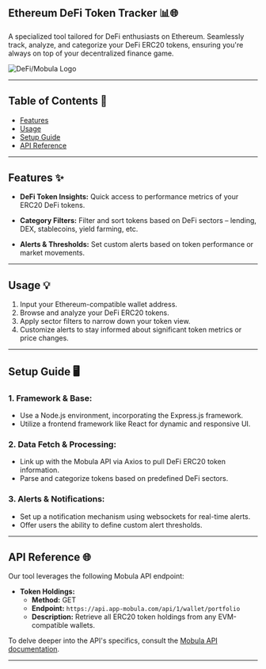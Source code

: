 ## Ethereum DeFi Token Tracker 📊🌐

A specialized tool tailored for DeFi enthusiasts on Ethereum. Seamlessly track, analyze, and categorize your DeFi ERC20 tokens, ensuring you're always on top of your decentralized finance game.

![DeFi/Mobula Logo](https://i.imgur.com/v4J2tK6.png)

---

## Table of Contents 📖

- [Features](#features-)
- [Usage](#usage-)
- [Setup Guide](#setup-guide-)
- [API Reference](#api-reference-)

---

## Features ✨

- **DeFi Token Insights:** Quick access to performance metrics of your ERC20 DeFi tokens.
  
- **Category Filters:** Filter and sort tokens based on DeFi sectors – lending, DEX, stablecoins, yield farming, etc.
  
- **Alerts & Thresholds:** Set custom alerts based on token performance or market movements.

---

## Usage 💡

1. Input your Ethereum-compatible wallet address.
2. Browse and analyze your DeFi ERC20 tokens.
3. Apply sector filters to narrow down your token view.
4. Customize alerts to stay informed about significant token metrics or price changes.

---

## Setup Guide 🖥️

### 1. **Framework & Base:**
   - Use a Node.js environment, incorporating the Express.js framework.
   - Utilize a frontend framework like React for dynamic and responsive UI.

### 2. **Data Fetch & Processing:**
   - Link up with the Mobula API via Axios to pull DeFi ERC20 token information.
   - Parse and categorize tokens based on predefined DeFi sectors.

### 3. **Alerts & Notifications:**
   - Set up a notification mechanism using websockets for real-time alerts.
   - Offer users the ability to define custom alert thresholds.

---

## API Reference 🌐

Our tool leverages the following Mobula API endpoint:

- **Token Holdings:** 
  - **Method:** GET
  - **Endpoint:** `https://api.app-mobula.com/api/1/wallet/portfolio`
  - **Description:** Retrieve all ERC20 token holdings from any EVM-compatible wallets.
  
To delve deeper into the API's specifics, consult the [Mobula API documentation](https://developer.mobula.fi/reference/).

---

